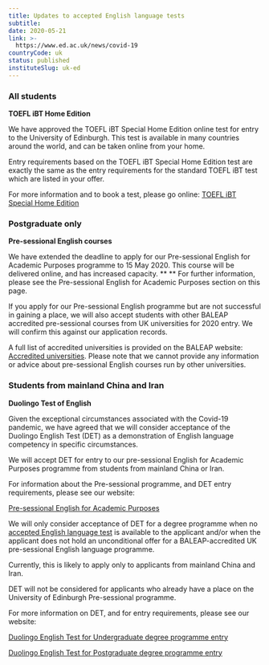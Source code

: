 ```yaml
---
title: Updates to accepted English language tests
subtitle: 
date: 2020-05-21
link: >-
  https://www.ed.ac.uk/news/covid-19
countryCode: uk
status: published
instituteSlug: uk-ed
---
```

### All students 

**TOEFL iBT Home Edition**

We have approved the TOEFL iBT Special Home Edition online test for entry to the University of Edinburgh. This test is available in many countries around the world, and can be taken online from your home.

Entry requirements based on the TOEFL iBT Special Home Edition test are exactly the same as the entry requirements for the standard TOEFL iBT test which are listed in your offer.

For more information and to book a test, please go online: [TOEFL iBT Special Home Edition](https://www.ets.org/s/cv/toefl/at-home/?WT.ac=TOEFL_special_home_edition_200320&utm_source=vanity&utm_medium=vanity&utm_campaign=TOEFLatHome&utm_content=toefl-special-edition) 

### Postgraduate only 

**Pre-sessional English courses**

We have extended the deadline to apply for our Pre-sessional English for Academic Purposes programme to 15 May 2020. This course will be delivered online, and has increased capacity. ** ** For further information, please see the Pre-sessional English for Academic Purposes section on this page.

If you apply for our Pre-sessional English programme but are not successful in gaining a place, we will also accept students with other BALEAP accredited pre-sessional courses from UK universities for 2020 entry. We will confirm this against our application records.

A full list of accredited universities is provided on the BALEAP website: [Accredited universities](https://www.baleap.org/about-baleap/accredited-institutions). Please note that we cannot provide any information or advice about pre-sessional English courses run by other universities.

### Students from mainland China and Iran

**Duolingo Test of English**

Given the exceptional circumstances associated with the Covid-19 pandemic, we have agreed that we will consider acceptance of the Duolingo English Test (DET) as a demonstration of English language competency in specific circumstances.

We will accept DET for entry to our pre-sessional English for Academic Purposes programme from students from mainland China or Iran. 

For information about the Pre-sessional programme, and DET entry requirements, please see our website: 

[Pre-sessional English for Academic Purposes](https://www.ed.ac.uk/english-language-teaching/ele-courses/summer-eap-courses)

We will only consider acceptance of DET for a degree programme when no [accepted English language test](https://www.ed.ac.uk/studying/international/english) is available to the applicant and/or when the applicant does not hold an unconditional offer for a BALEAP-accredited UK pre-sessional English language programme. 

Currently, this is likely to apply only to applicants from mainland China and Iran. 

DET will not be considered for applicants who already have a place on the University of Edinburgh Pre-sessional programme.

For more information on DET, and for entry requirements, please see our website:

[Duolingo English Test for Undergraduate degree programme entry](https://www.ed.ac.uk/studying/undergraduate/entry-requirements/english-language/duolingo-english-test)

[Duolingo English Test for Postgraduate degree programme entry](https://www.ed.ac.uk/studying/postgraduate/applying/your-application/entry-requirements/english-requirements/duolingo-english-test) 

 
